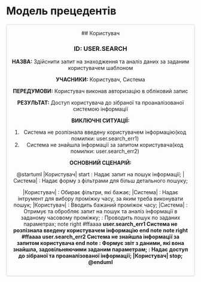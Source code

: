 # Модель прецедентів

<center style="
    border-radius:4px;
    border: 1px solid #cfd7e6;
    box-shadow: 0 1px 3px 0 rgba(89,105,129,.05), 0 1px 1px 0 rgba(0,0,0,.025);
    padding: 1em;"
>
## Користувач

### **ID: USER.SEARCH**
    
**НАЗВА:** Здійснити запит на знаходження та аналіз даних за заданим користувачем шаблоном
    
**УЧАСНИКИ:** Користувач, Система

**ПЕРЕДУМОВИ:** Користувач виконав авторизацію в обліковий запис

**РЕЗУЛЬТАТ:** Доступ користувача до зібраної та проаналізованої системою інформації

**ВИКЛЮЧНІ СИТУАЦІЇ:** 
1. Система не розпізнала введену користувачем інформацію(код помилки: user.search_err1)
2. Система не знайшла інформації за запитом користувача(код помилки: user.search_err2)

**ОСНОВНИЙ СЦЕНАРІЙ:**

@startuml
|Користувач|
    start
    : Надає запит на пошук інформації;
|Система|
    : Надає форму з фільтрами
для більш детального пошуку;

|Користувач|
    : Обирає фільтри, які бажає;
|Система|
    : Надає інтрумент для вибору проміжку часу,
за яким треба виконувати пошук;
|Користувач|
    : Вводить бажаний проміжок часу;
|Система|
    : Отримує та обробляє запит
на пошук та аналіз інформації
в заданому часовому проміжку;
    : Проводить пошук
по заданих параметрах;
note right #ffaaaa
    <b> user.search_err1 Система
    <b> не розпізнала введену
    <b> користувачем інформацію 
    end note
note right #ffaaaa
    <b> user.search_err2 Система
    <b> не знайшла інформації
    <b> за запитом користувача 
    end note
    : Формує звіт з даними, які вона знайшла,
задовільняючими заданим параметрам;
    : Надає доступ до зібраної
та проаналізованої інформації;
|Користувач|
    stop;
@enduml


</center>